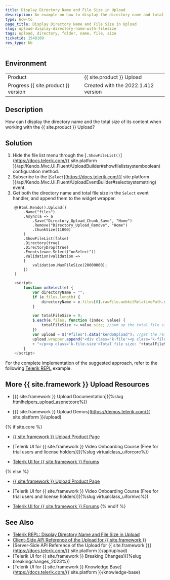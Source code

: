 ```yaml
---
title: Display Directory Name and File Size in Upload
description: An example on how to display the directory name and total file size for the {{ site.product }} Upload.
type: how-to
page_title: Display Directory Name and File Size in Upload
slug: upload-display-directory-name-with-filesize
tags: upload, directory, folder, name, file, size
ticketid: 1548109
res_type: kb
---
```


## Environment

<table>
 <tr>
  <td>Product</td>
  <td>{{ site.product }} Upload</td>
 </tr>
 <tr>
  <td>Progress {{ site.product }} version</td>
  <td>Created with the 2022.1.412 version</td>
 </tr>
</table>

## Description

How can I display the directory name and the total size of its content when working with the {{ site.product }} Upload?

## Solution

1. Hide the file list menu through the [`.ShowFileList()`](https://docs.telerik.com/{{ site.platform }}/api/Kendo.Mvc.UI.Fluent/UploadBuilder#showfilelistsystemboolean) configuration method.
1. Subscribe to the [`Select`](https://docs.telerik.com/{{ site.platform }}/api/Kendo.Mvc.UI.Fluent/UploadEventBuilder#selectsystemstring) event.
1. Get both the directory name and total file size in the `Select` event handler, and append them to the widget wrapper.

```Index.cshtml
    @(Html.Kendo().Upload()
        .Name("files")
        .Async(a => a
            .Save("Directory_Upload_Chunk_Save", "Home")
            .Remove("Directory_Upload_Remove", "Home")
            .ChunkSize(11000)
        )
        .ShowFileList(false)
        .Directory(true)
        .DirectoryDrop(true)
        .Events(e=>e.Select("onSelect"))
        .Validation(validation =>
        {
            validation.MaxFileSize(20000000);
        })
    )
```
```Script.js
    <script>
        function onSelect(e) {
            var directoryName = "";
            if (e.files.length) {
                directoryName = e.files[0].rawFile.webkitRelativePath.split("/")[0]; //get the directory name
            }

            var totalFileSize = 0;
            $.each(e.files, function (index, value) {
                totalFileSize += value.size; //sum up the total file size
            })
            var upload = $("#files").data("kendoUpload"); //get the reference of the upload component
            upload.wrapper.append("<div class='k-file'><p class='k-file-name'>Uploaded directory: " + directoryName
            + "</p><p class='k-file-size'>Total file size: "+totalFileSize+" KB</p></div>"); //append the custom content
        }
    </script>
```

For the complete implementation of the suggested approach, refer to the following [Telerik REPL](https://netcorerepl.telerik.com/mwEPueFY11892ccr56) example.

## More {{ site.framework }} Upload Resources

* [{{ site.framework }} Upload Documentation]({%slug htmlhelpers_upload_aspnetcore%})

* [{{ site.framework }} Upload Demos](https://demos.telerik.com/{{ site.platform }}/upload)

{% if site.core %}
* [{{ site.framework }} Upload Product Page](https://www.telerik.com/aspnet-core-ui/upload)

* [Telerik UI for {{ site.framework }} Video Onboarding Course (Free for trial users and license holders)]({%slug virtualclass_uiforcore%})

* [Telerik UI for {{ site.framework }} Forums](https://www.telerik.com/forums/aspnet-core-ui)

{% else %}
* [{{ site.framework }} Upload Product Page](https://www.telerik.com/aspnet-mvc/upload)

* [Telerik UI for {{ site.framework }} Video Onboarding Course (Free for trial users and license holders)]({%slug virtualclass_uiformvc%})

* [Telerik UI for {{ site.framework }} Forums](https://www.telerik.com/forums/aspnet-mvc)
{% endif %}

## See Also

* [Telerik REPL: Display Directory Name and File Size in Upload](https://netcorerepl.telerik.com/mwEPueFY11892ccr56)
* [Client-Side API Reference of the Upload for {{ site.framework }}](https://docs.telerik.com/kendo-ui/api/javascript/ui/upload)
* [Server-Side API Reference of the Upload for {{ site.framework }}](https://docs.telerik.com/{{ site.platform }}/api/upload)
* [Telerik UI for {{ site.framework }} Breaking Changes]({%slug breakingchanges_2023%})
* [Telerik UI for {{ site.framework }} Knowledge Base](https://docs.telerik.com/{{ site.platform }}/knowledge-base)

